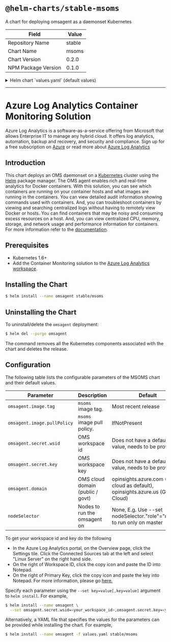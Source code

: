 # `@helm-charts/stable-msoms`

A chart for deploying omsagent as a daemonset Kubernetes

| Field               | Value  |
| ------------------- | ------ |
| Repository Name     | stable |
| Chart Name          | msoms  |
| Chart Version       | 0.2.0  |
| NPM Package Version | 0.1.0  |

<details>

<summary>Helm chart `values.yaml` (default values)</summary>

```yaml
## Default values for omsagent.

## Microsoft OMS Agent image
## ref: https://github.com/Microsoft/OMS-docker/blob/master/ReleaseNote.md
omsagent:
  image:
    tag: 1.4.3-174
    pullPolicy: IfNotPresent
    dockerProviderVersion: 1.0.0-30
  ## To get your workspace id and key do the following
  ## - In the Azure Log Analytics portal, on the Overview page, click the Settings tile. Click the Connected Sources tab at the left and select "Linux Server" on the right hand side.
  ## - On the right of Workspace ID, click the copy icon and paste the ID into Notepad.
  ## - On the right of Primary Key, click the copy icon and paste the key into Notepad.
  ## For more information, please go [here.](https://docs.microsoft.com/en-us/azure/log-analytics/log-analytics-windows-agents#download-the-agent-setup-file-from-oms)

  secret:
    wsid: <your_workspace_id>
    key: <your_workspace_key>
  domain: opinsights.azure.com

## Configure resource requests and limits
## ref: http://kubernetes.io/docs/user-guide/compute-resources/
##
resources:
  requests:
    cpu: 100m
    memory: 512Mi
  limits:
    cpu: 500m
    memory: 768Mi

# Node selector - default to Linux as cannot deploy OMS agent container to Windows nodes
nodeSelector:
  beta.kubernetes.io/os: linux

# optional tolerations to handle custom taints
tolerations: []
```

</details>

---

# Azure Log Analytics Container Monitoring Solution

Azure Log Analytics is a software-as-a-service offering from Microsoft that allows Enterprise IT to manage any hybrid cloud. It offers log analytics, automation, backup and recovery, and security and compliance. Sign up for a free subscription on [Azure](https://azure.microsoft.com/en-us/free/) or read more about [Azure Log Analytics ](https://docs.microsoft.com/en-us/azure/log-analytics/log-analytics-overview)

## Introduction

This chart deploys an OMS daemonset on a [Kubernetes](http://kubernetes.io) cluster using the [Helm](https://helm.sh) package manager. The OMS agent enables rich and real-time analytics for Docker containers. With this solution, you can see which containers are running on your container hosts and what images are running in the containers. You can view detailed audit information showing commands used with containers. And, you can troubleshoot containers by viewing and searching centralized logs without having to remotely view Docker or hosts. You can find containers that may be noisy and consuming excess resources on a host. And, you can view centralized CPU, memory, storage, and network usage and performance information for containers. For more information refer to the [documentation](https://docs.microsoft.com/en-us/azure/log-analytics/log-analytics-containers).

## Prerequisites

- Kubernetes 1.6+
- Add the Container Monitoring solution to the [Azure Log Analytics workspace](https://azuremarketplace.microsoft.com/en-us/marketplace/apps/microsoft.containersoms?tab=Overview).

## Installing the Chart

```bash
$ helm install --name omsagent stable/msoms
```

## Uninstalling the Chart

To uninstall/delete the `omsagent` deployment:

```bash
$ helm del --purge omsagent
```

The command removes all the Kubernetes components associated with the chart and deletes the release.

## Configuration

The following table lists the configurable parameters of the MSOMS chart and their default values.

| Parameter                   | Description                      | Default                                                                          |
| --------------------------- | -------------------------------- | -------------------------------------------------------------------------------- |
| `omsagent.image.tag`        | `msoms` image tag.               | Most recent release                                                              |
| `omsagent.image.pullPolicy` | `msoms` image pull policy.       | IfNotPresent                                                                     |
| `omsagent.secret.wsid`      | OMS workspace id                 | Does not have a default value, needs to be provided                              |
| `omsagent.secret.key`       | OMS workspace key                | Does not have a default value, needs to be provided                              |
| `omsagent.domain`           | OMS cloud domain (public / govt) | opinsights.azure.com (Public cloud as default), opinsights.azure.us (Govt Cloud) |
| `nodeSelector`              | Nodes to run the omsagent on     | None, E.g. Use --set nodeSelector."role"="master" to run only on master          |

To get your workspace id and key do the following

- In the Azure Log Analytics portal, on the Overview page, click the Settings tile. Click the Connected Sources tab at the left and select "Linux Server" on the right hand side.
- On the right of Workspace ID, click the copy icon and paste the ID into Notepad.
- On the right of Primary Key, click the copy icon and paste the key into Notepad.
  For more information, please go [here.](https://docs.microsoft.com/en-us/azure/log-analytics/log-analytics-windows-agents#download-the-agent-setup-file-from-oms)

Specify each parameter using the `--set key=value[,key=value]` argument to `helm install`. For example,

```bash
$ helm install --name omsagent \
  --set omsagent.secret.wsid=<your_workspace_id>,omsagent.secret.key=<your_workspace_key> stable/msoms

```

Alternatively, a YAML file that specifies the values for the parameters can be provided while installing the chart. For example,

```bash
$ helm install --name omsagent -f values.yaml stable/msoms
```
